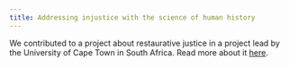 ```yaml
---
title: Addressing injustice with the science of human history
---
```


We contributed to a project about restaurative justice in a project lead by the University of Cape Town in South Africa. Read more about it [here](https://www.shh.mpg.de/1582999/addressing-injustice-with-the-science-of-human-history).

